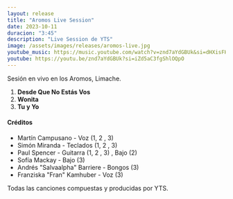 ```yaml
---
layout: release
title: "Aromos Live Session"
date: 2023-10-11
duracion: "3:45"
description: "Live Session de YTS"
image: /assets/images/releases/aromos-live.jpg
youtube_music: https://music.youtube.com/watch?v=znd7aYdGBUk&si=dHXisFHuK8lDotOc
youtube: https://youtu.be/znd7aYdGBUk?si=iZd5aC3fgShlOQpO
---
```


Sesión en vivo en los Aromos, Limache.

1. **Desde Que No Estás Vos**
2. **Wonita**
3. **Tu y Yo**

#### Créditos

- Martín Campusano - Voz (1, 2 , 3)
- Simón Miranda - Teclados (1, 2 , 3)
- Paul Spencer - Guitarra (1, 2 , 3) , Bajo (2)
- Sofía Mackay - Bajo (3)
- Andrés "Salvaalpha" Barriere - Bongos (3)
- Franziska "Fran" Kamhuber - Voz (3)

Todas las canciones compuestas y producidas por YTS.